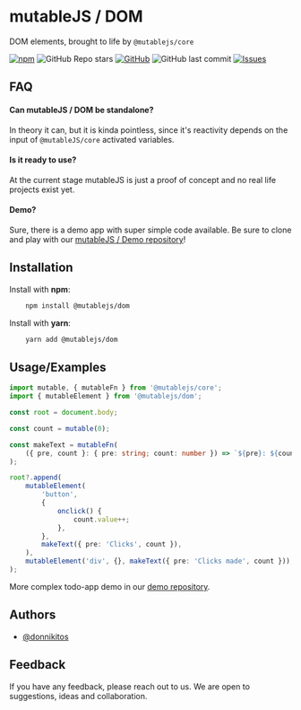# mutableJS / DOM

DOM elements, brought to life by `@mutablejs/core`

[![npm](https://img.shields.io/npm/dt/@mutablejs/dom?style=for-the-badge)](https://www.npmjs.com/package/@mutablejs/dom) ![GitHub Repo stars](https://img.shields.io/github/stars/mutablejs/dom?label=GitHub%20Stars&style=for-the-badge) [![GitHub](https://img.shields.io/github/license/mutablejs/dom?color=blue&style=for-the-badge)](https://github.com/mutableJS/dom/blob/master/LICENSE)
![GitHub last commit](https://img.shields.io/github/last-commit/mutablejs/dom?style=for-the-badge) [![Issues](https://img.shields.io/github/issues/mutableJS/dom?style=for-the-badge)](https://github.com/mutableJS/dom/issues)

## FAQ

#### Can mutableJS / DOM be standalone?

In theory it can, but it is kinda pointless, since it's reactivity depends on the input of `@mutableJS/core` activated variables.

#### Is it ready to use?

At the current stage mutableJS is just a proof of concept and no real life projects exist yet.

#### Demo?

Sure, there is a demo app with super simple code available. Be sure to clone and play with our [mutableJS / Demo repository](https://github.com/mutableJS/demo)!

## Installation

Install with **npm**:

```bash
    npm install @mutablejs/dom
```

Install with **yarn**:

```bash
    yarn add @mutablejs/dom
```

## Usage/Examples

```typescript
import mutable, { mutableFn } from '@mutablejs/core';
import { mutableElement } from '@mutablejs/dom';

const root = document.body;

const count = mutable(0);

const makeText = mutableFn(
	({ pre, count }: { pre: string; count: number }) => `${pre}: ${count}`,
);

root?.append(
	mutableElement(
		'button',
		{
			onclick() {
				count.value++;
			},
		},
		makeText({ pre: 'Clicks', count }),
	),
	mutableElement('div', {}, makeText({ pre: 'Clicks made', count })),
);
```

More complex todo-app demo in our [demo repository](https://github.com/mutableJS/demo).

## Authors

-   [@donnikitos](https://www.github.com/donnikitos)

## Feedback

If you have any feedback, please reach out to us. We are open to suggestions, ideas and collaboration.
